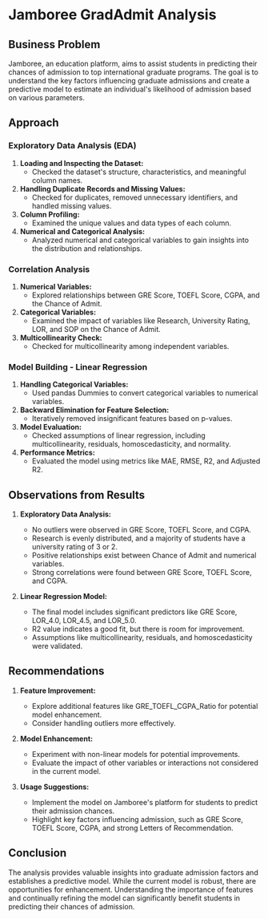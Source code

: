 # Jamboree GradAdmit Analysis 

## Business Problem

Jamboree, an education platform, aims to assist students in predicting their chances of admission to top international graduate programs. The goal is to understand the key factors influencing graduate admissions and create a predictive model to estimate an individual's likelihood of admission based on various parameters.

## Approach

### Exploratory Data Analysis (EDA)

1. **Loading and Inspecting the Dataset:**
   - Checked the dataset's structure, characteristics, and meaningful column names.
2. **Handling Duplicate Records and Missing Values:**
   - Checked for duplicates, removed unnecessary identifiers, and handled missing values.
3. **Column Profiling:**
   - Examined the unique values and data types of each column.
4. **Numerical and Categorical Analysis:**
   - Analyzed numerical and categorical variables to gain insights into the distribution and relationships.

### Correlation Analysis

1. **Numerical Variables:**
   - Explored relationships between GRE Score, TOEFL Score, CGPA, and the Chance of Admit.
2. **Categorical Variables:**
   - Examined the impact of variables like Research, University Rating, LOR, and SOP on the Chance of Admit.
3. **Multicollinearity Check:**
   - Checked for multicollinearity among independent variables.

### Model Building - Linear Regression

1. **Handling Categorical Variables:**
   - Used pandas Dummies to convert categorical variables to numerical variables.
2. **Backward Elimination for Feature Selection:**
   - Iteratively removed insignificant features based on p-values.
3. **Model Evaluation:**
   - Checked assumptions of linear regression, including multicollinearity, residuals, homoscedasticity, and normality.
4. **Performance Metrics:**
   - Evaluated the model using metrics like MAE, RMSE, R2, and Adjusted R2.

## Observations from Results

1. **Exploratory Data Analysis:**
   - No outliers were observed in GRE Score, TOEFL Score, and CGPA.
   - Research is evenly distributed, and a majority of students have a university rating of 3 or 2.
   - Positive relationships exist between Chance of Admit and numerical variables.
   - Strong correlations were found between GRE Score, TOEFL Score, and CGPA.

2. **Linear Regression Model:**
   - The final model includes significant predictors like GRE Score, LOR_4.0, LOR_4.5, and LOR_5.0.
   - R2 value indicates a good fit, but there is room for improvement.
   - Assumptions like multicollinearity, residuals, and homoscedasticity were validated.

## Recommendations

1. **Feature Improvement:**
   - Explore additional features like GRE_TOEFL_CGPA_Ratio for potential model enhancement.
   - Consider handling outliers more effectively.

2. **Model Enhancement:**
   - Experiment with non-linear models for potential improvements.
   - Evaluate the impact of other variables or interactions not considered in the current model.

3. **Usage Suggestions:**
   - Implement the model on Jamboree's platform for students to predict their admission chances.
   - Highlight key factors influencing admission, such as GRE Score, TOEFL Score, CGPA, and strong Letters of Recommendation.

## Conclusion

The analysis provides valuable insights into graduate admission factors and establishes a predictive model. While the current model is robust, there are opportunities for enhancement. Understanding the importance of features and continually refining the model can significantly benefit students in predicting their chances of admission.
